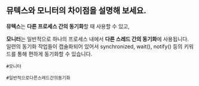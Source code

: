 ## 뮤텍스와 모니터의 차이점을 설명해 보세요.

**뮤텍스**는 **다른 프로세스 간의 동기화**할 때 사용할 수 있고,

**모니터**는 일반적으로 하나의 프로세스 내에서 **다른 스레드 간의 동기화**에 사용됩니다. 일련의 동기화 작업들이 캡슐화되어 있어서 synchronized, wait(), notify() 등의 키워드를 통해 편하게 동기화할 수 있습니다.

`#모니터`

`#일반적으로다른스레드간의동기화`

